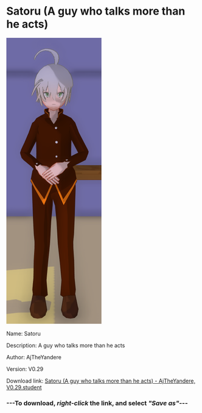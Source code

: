 # Satoru (A guy who talks more than he acts)

<img src = "https://raw.githubusercontent.com/Arbiter1223/Daigaku-Gurashi-Custom-Students/master/Students/Files/Satoru%20(A%20guy%20who%20talks%20more%20than%20he%20acts).png">

Name: Satoru

Description: A guy who talks more than he acts

Author: AjTheYandere

Version: V0.29

Download link: <a href="https://raw.githubusercontent.com/Arbiter1223/Daigaku-Gurashi-Custom-Students/master/Students/Files/Satoru%20(A%20guy%20who%20talks%20more%20than%20he%20acts)%20-%20AjTheYandere%2C%20V0.29.student">Satoru (A guy who talks more than he acts) - AjTheYandere, V0.29.student</a>

### ---**To download, _right-click_ the link, and select _"Save as"_**---
